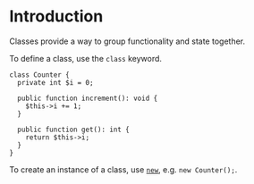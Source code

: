 # Introduction

Classes provide a way to group functionality and state together.

To define a class, use the `class` keyword.

```hack
class Counter {
  private int $i = 0;

  public function increment(): void {
    $this->i += 1;
  }

  public function get(): int {
    return $this->i;
  }
}
```

To create an instance of a class, use
[`new`](/docs/hack/expressions-and-operators/new), e.g. `new Counter();`.
